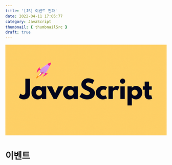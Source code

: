 ```yaml
---
title: '[JS] 이벤트 전파'
date: 2022-04-11 17:05:77
category: JavaScript
thumbnail: { thumbnailSrc }
draft: true
---
```


![](./images/thumbNail.gif)

# 이벤트
